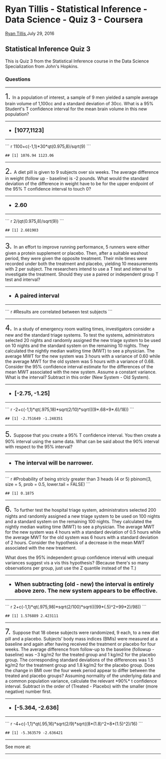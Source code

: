 Ryan Tillis - Statistical Inference - Data Science - Quiz 3 - Coursera
================
<a href="http://www.ryantillis.com"> Ryan Tillis </a>
July 29, 2016

Statistical Inference Quiz 3
----------------------------

This is Quiz 3 from the Statistical Inference course in the Data Science Specialization from John's Hopkins.

### Questions

<hr>
<font size="+2">1. </font> In a population of interest, a sample of 9 men yielded a sample average brain volume of 1,100cc and a standard deviation of 30cc. What is a 95% Student's T confidence interval for the mean brain volume in this new population?

<hr>
<font size="+1"> <b>

-   \[1077,1123\]

</b> </font>

<hr>
``` r
1100+c(-1,1)*30*qt(0.975,8)/sqrt(9)
```

    ## [1] 1076.94 1123.06

<hr>
<font size="+2">2. </font> A diet pill is given to 9 subjects over six weeks. The average difference in weight (follow up - baseline) is -2 pounds. What would the standard deviation of the difference in weight have to be for the upper endpoint of the 95% T confidence interval to touch 0?

<hr>
<font size="+1"> <b>

-   2.60

</b> </font>

<hr>
``` r
2/(qt(0.975,8)/sqrt(9))
```

    ## [1] 2.601903

<hr>
<font size="+2">3. </font> In an effort to improve running performance, 5 runners were either given a protein supplement or placebo. Then, after a suitable washout period, they were given the opposite treatment. Their mile times were recorded under both the treatment and placebo, yielding 10 measurements with 2 per subject. The researchers intend to use a T test and interval to investigate the treatment. Should they use a paired or independent group T test and interval?

<hr>
<font size="+1"> <b>

-   A paired interval

</b> </font>

<hr>
``` r
#Results are correlated between test subjects
```

<hr>
<font size="+2">4. </font> In a study of emergency room waiting times, investigators consider a new and the standard triage systems. To test the systems, administrators selected 20 nights and randomly assigned the new triage system to be used on 10 nights and the standard system on the remaining 10 nights. They calculated the nightly median waiting time (MWT) to see a physician. The average MWT for the new system was 3 hours with a variance of 0.60 while the average MWT for the old system was 5 hours with a variance of 0.68. Consider the 95% confidence interval estimate for the differences of the mean MWT associated with the new system. Assume a constant variance. What is the interval? Subtract in this order (New System - Old System).

<hr>
<font size="+1"> <b>

-   \[-2.75, -1.25\]

</b> </font>

<hr>
``` r
-2+c(-1,1)*qt(.975,18)*sqrt(2/10)*sqrt(((9*.68+9*.6)/18))
```

    ## [1] -2.751649 -1.248351

<hr>
<font size="+2">5. </font> Suppose that you create a 95% T confidence interval. You then create a 90% interval using the same data. What can be said about the 90% interval with respect to the 95% interval?

<hr>
<font size="+1"> <b>

-   The interval will be narrower.

</b> </font>

<hr>
``` r
#Probability of being stricly greater than 3 heads (4 or 5)
pbinom(3, size = 5, prob = 0.5, lower.tail = FALSE)
```

    ## [1] 0.1875

<hr>
<font size="+2">6. </font> To further test the hospital triage system, administrators selected 200 nights and randomly assigned a new triage system to be used on 100 nights and a standard system on the remaining 100 nights. They calculated the nightly median waiting time (MWT) to see a physician. The average MWT for the new system was 4 hours with a standard deviation of 0.5 hours while the average MWT for the old system was 6 hours with a standard deviation of 2 hours. Consider the hypothesis of a decrease in the mean MWT associated with the new treatment.

What does the 95% independent group confidence interval with unequal variances suggest vis a vis this hypothesis? (Because there's so many observations per group, just use the Z quantile instead of the T.)

<hr>
<font size="+1"> <b>

-   When subtracting (old - new) the interval is entirely above zero. The new system appears to be effective.

</b> </font>

<hr>
``` r
2+c(-1,1)*qt(.975,98)*sqrt(2/100)*sqrt(((99*(.5)^2+99*2)/98))
```

    ## [1] 1.576889 2.423111

<hr>
<font size="+2">7. </font> Suppose that 18 obese subjects were randomized, 9 each, to a new diet pill and a placebo. Subjects’ body mass indices (BMIs) were measured at a baseline and again after having received the treatment or placebo for four weeks. The average difference from follow-up to the baseline (followup - baseline) was −3 kg/m2 for the treated group and 1 kg/m2 for the placebo group. The corresponding standard deviations of the differences was 1.5 kg/m2 for the treatment group and 1.8 kg/m2 for the placebo group. Does the change in BMI over the four week period appear to differ between the treated and placebo groups? Assuming normality of the underlying data and a common population variance, calculate the relevant *90%* t confidence interval. Subtract in the order of (Treated - Placebo) with the smaller (more negative) number first.

<hr>
<font size="+1"> <b>

-   \[-5.364, -2.636\]

</b> </font>

<hr>
``` r
-4+c(-1,1)*qt(.95,16)*sqrt(2/9)*sqrt((8*(1.8)^2+8*(1.5)^2)/16)
```

    ## [1] -5.363579 -2.636421

<hr>
See more at: <http://www.ryantillis.com/>

<hr>
